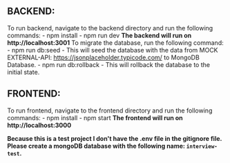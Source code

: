 ## BACKEND:
To run backend, navigate to the backend directory and run the following commands:
    -   npm install
    -   npm run dev
    **The backend will run on http://localhost:3001**
To migrate the database, run the following command:
    -   npm run db:seed
        -   This will seed the database with the data from MOCK EXTERNAL-API: https://jsonplaceholder.typicode.com/ to MongoDB Database.
    -   npm run db:rollback
        -   This will rollback the database to the initial state.

## FRONTEND:
To run frontend, navigate to the frontend directory and run the following commands:
    -   npm install
    -   npm start
    **The frontend will run on http://localhost:3000**

**Because this is a test project I don't have the .env file in the gitignore file.**
**Please create a mongoDB database with the following name: `interview-test`.**